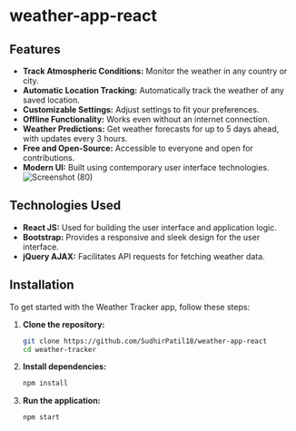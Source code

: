 # weather-app-react
## Features

- **Track Atmospheric Conditions:** Monitor the weather in any country or city.
- **Automatic Location Tracking:** Automatically track the weather of any saved location.
- **Customizable Settings:** Adjust settings to fit your preferences.
- **Offline Functionality:** Works even without an internet connection.
- **Weather Predictions:** Get weather forecasts for up to 5 days ahead, with updates every 3 hours.
- **Free and Open-Source:** Accessible to everyone and open for contributions.
- **Modern UI:** Built using contemporary user interface technologies.
![Screenshot (80)](https://github.com/SudhirPatil18/weather-app-react/assets/138147272/5142f8d9-4cdd-4d22-b02b-13d5bb6f29c0)

## Technologies Used

- **React JS:** Used for building the user interface and application logic.
- **Bootstrap:** Provides a responsive and sleek design for the user interface.
- **jQuery AJAX:** Facilitates API requests for fetching weather data.

## Installation

To get started with the Weather Tracker app, follow these steps:

1. **Clone the repository:**
    ```bash
    git clone https://github.com/SudhirPatil18/weather-app-react
    cd weather-tracker
    ```

2. **Install dependencies:**
    ```bash
    npm install
    ```

3. **Run the application:**
    ```bash
    npm start
    ```
